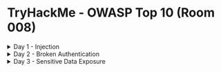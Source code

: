 #  TryHackMe - OWASP Top 10 (Room 008)

<details><summary>Day 1 - Injection</summary>
<p>

![](/OWASP%20Top%2010/images/command_inj.png)

<details><summary>Injection</summary>
<p>

## Injection

Injection flaws are very common. These flaws occur because the user controlled input is interpreted as actual commands or parameters by the application. Injection attacks depend on what technologies are being used and how exactly the input is interpreted by these technologies

Some common exmaples include:

* SQL Injection: This occures when user controlled input is passed to SQL queries. As a result, an attacker can pass in SQL queries to manipulate the outcome of such queries
* Command Injection: This occurs when user input is passed to system commands. As a result, an attacker is able to execute arbitrary system commands on application servers

If an attacker is able to successfully pass input that is interpreted correctly, they would be able to do the following:

* Access, Modify and delete information in a database when this input is passed into database queries. This would mean that an attacker can steal sensitive information such as personal details and credentials
* Execute Arbitrary system commands on a server that would allow an attacker to gain access to users' systems. This would enable them to steal sensitive data and carry out more attacks against infrastructure linked to the server on which the command is executed

The main defence for preventing injection attacks is ensuring that user controlled input is not interpreted as queries or commands. There are different ways of doing this:

* Using an allow list: when input is sent to the server, this input is compared to a list of safe input or characters. If the input is marked as safe, then it is processed. Otherwise, it is rejected and the application throws an error
* Stripping input: If the input contains dangerous characters, these characters are removed before they are processed

Dangerous characters or input is classified as any input that can change how the underlying data is processed. Instead of manually constructing allow lists or even just stripping input, there are various libraries that perform these actions for you

</p>
</details>

<details><summary>OS Command Injection</summary>
<p>

## OS Command Injection

Command Injection occures when server-side code in a web application makes a system call on the hosting machine

It is a web vulnerability that allows an attacker to take advantage of that made system call to execute OS commands on the server. Sometimes this won't always end in something malicious, like a `whoami` or just reading files

Command Injection opens up many options for the attacker. The worst thing they could do would be to spawn a reverse shell to become the user that the web server is running as. A simple `;nc -e /bin/bash` is all that is needed and they own the server

Some variants of netcat do not support the `-e` option. You can use a list of [these](http://pentestmonkey.net/cheat-sheet/shells/reverse-shell-cheat-sheet) reverse shells as an alternative

Once the attacker has a foothold on the server, they can start the usual enumeration of your systems and start looking for ways to pivot around

</p>
</details>

<details><summary>Command Injection Practical</summary>
<p>

## What is Active Command Injection?

Blind command injection occurs when the system command made to the server does not return the response to the user in the HTML document. Active command injection will return the response to the user. It can be made visible through several HTML elements

Scenario: EvilCorp has started development on a web based shell but has accidentally left it exposed to the internet. It is nowhere near finished but contains the same command injection vulnerability as before but this time, the response from the system call can be seen on the page

Just like before, look at the sample code from evilshell.php and go over what it is doing and why it makes it active command injection. 

![](/OWASP%20Top%2010/images/evilshell.png)

In pseudocode, the above snippet is doing the following:

1. Checking if the parameter "commandString" is set
2. If it is, then the variable $command_string gets what was passed into the input field
3. The program then goes into a try block to execute the function `passthru($command_string)`. Read the docs on `passthru()` on [PHP's website](https://www.php.net/manual/en/function.passthru.php) but in general, it is executing what gets entered into the input then passing the output directly back to the browser
4. If the try does not succeed, output the error to the page. Generally, this won't output anything because you cannot output stderr but PHP does not let you have a try without a catch

## Ways to Detect Active Command Injection

We know that active command injection occurs when you can see the response from the system call. In the above code, the function `passthru()` is actually what is doing all the work. It is passing the response directly to the document so you can see the fruits of your labour right there.

Since we know that, we can go over some useful commands to try to enumerate the machine a bit further. The function call here to `passthru()` may not always be what is happening behind the scenes

## Commands to Try

### Linux

* whoami
* id
* ifconfig / ip a
* uname -a
* ps -ef

### Windows

* whoami
* vers
* ipconfig
* tasklist
* netstat -an

</p>
</details>

</p>
</details>

<details><summary>Day 2 - Broken Authentication</summary>
<p>

![](/OWASP%20Top%2010/images/broken_auth.png)

<details><summary>Broken Authentication</summary>
<p>

## Broken Authentication

Authentication and session management constitute core components of modern web apps. Authentication allows users to gain access to web applications by verifying their identities

The most common form of authentication is using a username and password mechanism. A user would enter these credentials and the server would verify them. If they were correct, the server would then provide the user's browser with a session cookie

A session cookie is needed because web servers use HTTP(S) to communicate which is stateless. Attaching session cookies means that the server will know who is sending what data

If an attacker is able to find flaws in an authentication mechanism, they would then successfully gain access to other user's accounts. This would allow the attacker to access sensitive data

Some common flaws in authentication mechanisms include:

* Brute force attacks: If a web app uses usernames and passwords, an attacker is able to launch brute force attacks that allow them to guess the username and passwords using multiple authentication attempts
* Use of weak credentials: Web applications should set strong password policies. If applications allow users to set passwords such as `password` or common passwords, then an attacker is able to easily guess them and access user accounts. They can do this without brute forcing and without multiple attempts
* Weak Session Cookies: session cookies are how the server keeps track of users. If session cookies contain predictable values, an attacker can set their own session cookies and access user's accounts

There can be various mitigation techniques for broken authentication mechanisms depending on the exact flaw

* To avoid password guessing attacks, ensure the app enforces a strong password policy
* To avoid brute force attacks, ensure the app enforces an automatic lockout after a certain number of attempts. This would prevent an attacker from launching more brute force attacks
* Implement Multi Factor Authentication - if a user has multiple methods of authentication it would be difficult to get access to both credentials to get access to their account

</p>
</details>

<details><summary>Broken Authentication Practical</summary>
<p>

## Broken Authentication Practical

A lot of times what happens is that developers forget to sanitize the input given by the user in the code of their application, which can make them vulnerable to attacks like SQLi. However, we are going to focus on a vulnerability that happens because of a developer's mistake but is very easy to exploit i.e. re-registration of an existing user

Say there is an existing user with the name __admin__ and now we want to get access to their account. We can re-register that username but with slight modification like "  admin"

Now when you enter that in the username field and enter other information, it will register a new user but that user will have the same right as normal admin. That new user will also be able to see all the content presented under the user __admin__

To see this in action, go to `http://<IP>:8888` and try to register a user name __darren__ you will see that user already exists so then try to register a user " darren" and you will see that you are now logged in and will be able to see the content present only in Darren's account which in our case is the flag that you need to retrieve

</p>
</details>

</p>
</details>

<details><summary>Day 3 - Sensitive Data Exposure</summary>
<p>

![](/OWASP%20Top%2010/images/sens.png)

<details><summary>Sensitive Data Exposure</summary>
<p>

## Sensitive Data Exposure

When a web app accidentally divulges sensitive data, we refer to it as "Sensitive Data Exposure". This is often data directly linked to customers (names, DoBs, financial information, etc...) but could also be more technical information such as usernames and passwords

At more complex levels, this often involves techniques such as a MitM attack where the attacker would force user connections through a device whcih they control, then take advantage of weak encryption on any transmitted data to gain access to the intercepted information

Many examples are much simpler and vulnerabilities can be found in web apps which can be exploited without any advanced networking knowledge

The web app in this box contains one such vulnerability

</p>
</details>

<details><summary>Sensitive Data Exposure - Supporting Material 1</summary>
<p>

## Sensitive Data Exposure - Supporting Material 1

The most common way to store a large amount of data in a format that is easily accessible from many locations at once is in a database. This is obviously perfect for something like a web app, as there may be many users interacting with the website at any one time

Database engines usually follow the Structured Query Language (SQL) synax; however, alternative formats (such as NoSQL) are rising in popularity

In a production environment, it is common to see databases set up on dedicated servers, running a database service such as MySQL, or MariaDB; however, databases can also be stored as files

These databases are referred to as __flat-file__ databases as they are stored as a single file on the computer. Commonly seen on smaller web apps

What happens if the database is stored underneath the root directory of the website (one of the files that a user connecting to the website is able to acecss?) Well, we can download it and query it on our own machine, with full access to everything in the database

The most common format of flag-file database is an __sqlite__ database. These can be interacted with in most programming languages, and have a dedicated client for querying them on the command line. This client is called __sqlite3__ and is installed by default on Kali

To access a local sqlite database, use the `sqlite3 <database_name>` command

From there, you can see the tables in the database by using the `.tables` command

![](/OWASP%20Top%2010/images/tables.png)

At this point, we can dump all of the data from the table, but we won't necessarily know what each column means unless we look at the table information

First, use the `PRAGMA table_info(<table_name>)` command to see the table information. After that, you can use the `SELECT * FROM customers;` to dump the information from the table

![](/OWASP%20Top%2010/images/customers.png)

We can see from the table information that there are four columns:

* custID
* custName
* creditCard
* password

</p>
</details>

<details><summary>Sensitive Data Exposure - Supporting Material 2</summary>
<p>

## Sensitive Data Exposure - Supporting Material 2

In the previous task we found a collection of password hashes. When it comes to hash cracking, Kali comes pre-installed with various tools

For this, we can use the online tool [Crackstation](https://crackstation.net/). This website is extremely good at cracking weak password hashes. For more complicated hashes, we would need more sophisticated tools

Simply paste the hashes we found earlier into the box and hit the `Crack Hashes` button and it should successfully break the password

![](/OWASP%20Top%2010/images/crackstation.png)

</p>
</details>

</p>
</details>